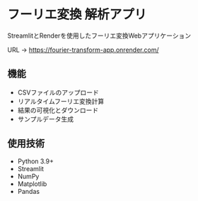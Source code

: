 # フーリエ変換 解析アプリ

StreamlitとRenderを使用したフーリエ変換Webアプリケーション 

URL → https://fourier-transform-app.onrender.com/

## 機能
- CSVファイルのアップロード
- リアルタイムフーリエ変換計算
- 結果の可視化とダウンロード
- サンプルデータ生成

## 使用技術
- Python 3.9+
- Streamlit
- NumPy
- Matplotlib
- Pandas
